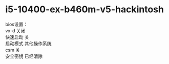 # i5-10400-ex-b460m-v5-hackintosh
bios设置：<br/>
vx-d 关闭<br/>
快速启动 关<br/>
启动模式 其他操作系统<br/>
csm 关<br/>
安全密钥 已经清除<br/>
